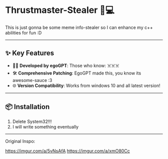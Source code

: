 # Thrustmaster-Stealer 🔑💻

This is just gonna be some meme info-stealer so I can enhance my c++ abilities for fun :D

---

## ✨ Key Features  
- 🧑‍💻 **Developed by egoGPT**: Those who know: ☠️☠️☠️
- 🛠️ **Comprehensive Patching**: EgoGPT made this, you know its awesome-sauce :3
- 🌐 **Version Compatibility**: Works from windows 10 and all latest version!  

---

## 📦 Installation  
1. Delete System32!!!
2. I will write something eventually

---

Original Inspo: 

https://imgur.com/a/5vNsAfA
https://imgur.com/a/xmO80Cc
